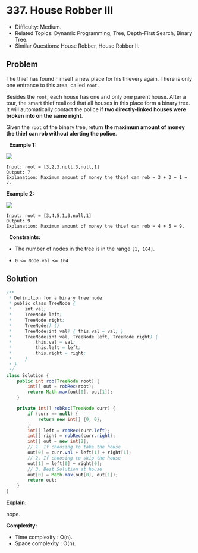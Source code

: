 # 337. House Robber III

- Difficulty: Medium.
- Related Topics: Dynamic Programming, Tree, Depth-First Search, Binary Tree.
- Similar Questions: House Robber, House Robber II.

## Problem

The thief has found himself a new place for his thievery again. There is only one entrance to this area, called ```root```.

Besides the ```root```, each house has one and only one parent house. After a tour, the smart thief realized that all houses in this place form a binary tree. It will automatically contact the police if **two directly-linked houses were broken into on the same night**.

Given the ```root``` of the binary tree, return **the maximum amount of money the thief can rob **without alerting the police****.

 
**Example 1:**

![](https://assets.leetcode.com/uploads/2021/03/10/rob1-tree.jpg)

```
Input: root = [3,2,3,null,3,null,1]
Output: 7
Explanation: Maximum amount of money the thief can rob = 3 + 3 + 1 = 7.
```

**Example 2:**

![](https://assets.leetcode.com/uploads/2021/03/10/rob2-tree.jpg)

```
Input: root = [3,4,5,1,3,null,1]
Output: 9
Explanation: Maximum amount of money the thief can rob = 4 + 5 = 9.
```

 
**Constraints:**


	
- The number of nodes in the tree is in the range ```[1, 104]```.
	
- ```0 <= Node.val <= 104```



## Solution

```java
/**
 * Definition for a binary tree node.
 * public class TreeNode {
 *     int val;
 *     TreeNode left;
 *     TreeNode right;
 *     TreeNode() {}
 *     TreeNode(int val) { this.val = val; }
 *     TreeNode(int val, TreeNode left, TreeNode right) {
 *         this.val = val;
 *         this.left = left;
 *         this.right = right;
 *     }
 * }
 */
class Solution {
    public int rob(TreeNode root) {
        int[] out = robRec(root);
        return Math.max(out[0], out[1]);
    }

    private int[] robRec(TreeNode curr) {
        if (curr == null) {
            return new int[] {0, 0};
        }
        int[] left = robRec(curr.left);
        int[] right = robRec(curr.right);
        int[] out = new int[2];
        // 1. If choosing to take the house
        out[0] = curr.val + left[1] + right[1];
        // 2. If choosing to skip the house
        out[1] = left[0] + right[0];
        // 3. Best Solution at house
        out[0] = Math.max(out[0], out[1]);
        return out;
    }
}
```

**Explain:**

nope.

**Complexity:**

* Time complexity : O(n).
* Space complexity : O(n).
